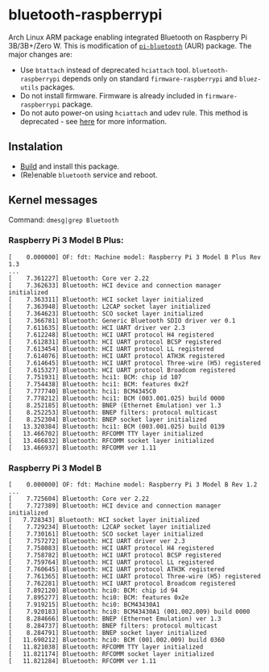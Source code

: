 # bluetooth-raspberrypi

Arch Linux ARM package enabling integrated Bluetooth on Raspberry Pi 3B/3B+/Zero W.
This is modification of [`pi-bluetooth`](//aur.archlinux.org/packages/pi-bluetooth/) (AUR) package.
The major changes are:

* Use `btattach` instead of deprecated `hciattach` tool.
  `bluetooth-raspberrypi` depends only on standard `firmware-raspberrypi` and `bluez-utils` packages.
* Do not install firmware. Firmware is already included in `firmware-raspberrypi` package.
* Do not auto power-on using `hciattach` and udev rule.
  This method is deprecated - see [here](//wiki.archlinux.org/index.php/bluetooth#Auto_power-on_after_boot) for more information.

## Instalation

* [Build](//wiki.archlinux.org/index.php/Makepkg#Usage) and install this package.
* (Re)enable `bluetooth` service and reboot.

## Kernel messages

Command: `dmesg|grep Bluetooth`

### Raspberry Pi 3 Model B Plus:

````
[    0.000000] OF: fdt: Machine model: Raspberry Pi 3 Model B Plus Rev 1.3
...
[    7.361227] Bluetooth: Core ver 2.22
[    7.362633] Bluetooth: HCI device and connection manager initialized
[    7.363311] Bluetooth: HCI socket layer initialized
[    7.363948] Bluetooth: L2CAP socket layer initialized
[    7.364623] Bluetooth: SCO socket layer initialized
[    7.366781] Bluetooth: Generic Bluetooth SDIO driver ver 0.1
[    7.611635] Bluetooth: HCI UART driver ver 2.3
[    7.612248] Bluetooth: HCI UART protocol H4 registered
[    7.612831] Bluetooth: HCI UART protocol BCSP registered
[    7.613454] Bluetooth: HCI UART protocol LL registered
[    7.614076] Bluetooth: HCI UART protocol ATH3K registered
[    7.614645] Bluetooth: HCI UART protocol Three-wire (H5) registered
[    7.615327] Bluetooth: HCI UART protocol Broadcom registered
[    7.751931] Bluetooth: hci1: BCM: chip id 107
[    7.754438] Bluetooth: hci1: BCM: features 0x2f
[    7.777740] Bluetooth: hci1: BCM4345C0
[    7.778212] Bluetooth: hci1: BCM (003.001.025) build 0000
[    8.252185] Bluetooth: BNEP (Ethernet Emulation) ver 1.3
[    8.252253] Bluetooth: BNEP filters: protocol multicast
[    8.252304] Bluetooth: BNEP socket layer initialized
[   13.320384] Bluetooth: hci1: BCM (003.001.025) build 0139
[   13.466702] Bluetooth: RFCOMM TTY layer initialized
[   13.466832] Bluetooth: RFCOMM socket layer initialized
[   13.466937] Bluetooth: RFCOMM ver 1.11
````

### Raspberry Pi 3 Model B

````
[    0.000000] OF: fdt: Machine model: Raspberry Pi 3 Model B Rev 1.2
...
[    7.725604] Bluetooth: Core ver 2.22
[    7.727389] Bluetooth: HCI device and connection manager initialized
[   7.728343] Bluetooth: HCI socket layer initialized
[    7.729234] Bluetooth: L2CAP socket layer initialized
[    7.730161] Bluetooth: SCO socket layer initialized
[    7.757272] Bluetooth: HCI UART driver ver 2.3
[    7.758083] Bluetooth: HCI UART protocol H4 registered
[    7.758782] Bluetooth: HCI UART protocol BCSP registered
[    7.759764] Bluetooth: HCI UART protocol LL registered
[    7.760645] Bluetooth: HCI UART protocol ATH3K registered
[    7.761365] Bluetooth: HCI UART protocol Three-wire (H5) registered
[    7.762281] Bluetooth: HCI UART protocol Broadcom registered
[    7.892120] Bluetooth: hci0: BCM: chip id 94
[    7.895277] Bluetooth: hci0: BCM: features 0x2e
[    7.919215] Bluetooth: hci0: BCM43430A1
[    7.920183] Bluetooth: hci0: BCM43430A1 (001.002.009) build 0000
[    8.284666] Bluetooth: BNEP (Ethernet Emulation) ver 1.3
[    8.284737] Bluetooth: BNEP filters: protocol multicast
[    8.284791] Bluetooth: BNEP socket layer initialized
[   11.690212] Bluetooth: hci0: BCM (001.002.009) build 0360
[   11.821038] Bluetooth: RFCOMM TTY layer initialized
[   11.821174] Bluetooth: RFCOMM socket layer initialized
[   11.821284] Bluetooth: RFCOMM ver 1.11
````
